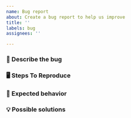 ```yaml
---
name: Bug report
about: Create a bug report to help us improve
title: ''
labels: bug
assignees: ''

---
```


### 🐛 Describe the bug
<!--- A clear and concise description of the bug (or unexpected behavior) -->

### 🖥 Steps To Reproduce
<!--- Steps or code snippet to reproduce the behavior.-->
<!--- Best : use test files so that everyone can run your example : https://radis.readthedocs.io/en/latest/dev/developer.html#test-files -->

### 🎯 Expected behavior
<!--- A clear and concise description of what you expected to happen. -->

### 💡 Possible solutions
<!--- Not obligatory, but suggest an idea for implementing addition or change -->

